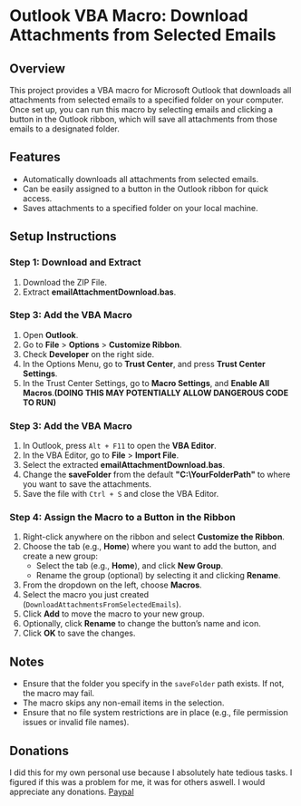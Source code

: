 # Outlook VBA Macro: Download Attachments from Selected Emails

## Overview
This project provides a VBA macro for Microsoft Outlook that downloads all attachments from selected emails to a specified folder on your computer. Once set up, you can run this macro by selecting emails and clicking a button in the Outlook ribbon, which will save all attachments from those emails to a designated folder.

## Features
- Automatically downloads all attachments from selected emails.
- Can be easily assigned to a button in the Outlook ribbon for quick access.
- Saves attachments to a specified folder on your local machine.
  
## Setup Instructions

### Step 1: Download and Extract
1. Download the ZIP File.
2. Extract **emailAttachmentDownload.bas**.

### Step 3: Add the VBA Macro
1. Open **Outlook**.
2. Go to **File** > **Options** > **Customize Ribbon**.
3. Check **Developer** on the right side.
4. In the Options Menu, go to **Trust Center**, and press **Trust Center Settings**.
5. In the Trust Center Settings, go to **Macro Settings**, and **Enable All Macros**.**(DOING THIS MAY POTENTIALLY ALLOW DANGEROUS CODE TO RUN)**

### Step 3: Add the VBA Macro
1. In Outlook, press `Alt + F11` to open the **VBA Editor**.
2. In the VBA Editor, go to **File** > **Import File**.
3. Select the extracted **emailAttachmentDownload.bas**.
4. Change the **saveFolder** from the default **"C:\YourFolderPath\"** to where you want to save the attachments.
5. Save the file with `Ctrl + S` and close the VBA Editor.

### Step 4: Assign the Macro to a Button in the Ribbon
1. Right-click anywhere on the ribbon and select **Customize the Ribbon**.
2. Choose the tab (e.g., **Home**) where you want to add the button, and create a new group:
   - Select the tab (e.g., **Home**), and click **New Group**.
   - Rename the group (optional) by selecting it and clicking **Rename**.
3. From the dropdown on the left, choose **Macros**.
4. Select the macro you just created (`DownloadAttachmentsFromSelectedEmails`).
5. Click **Add** to move the macro to your new group.
6. Optionally, click **Rename** to change the button’s name and icon.
7. Click **OK** to save the changes.

## Notes
- Ensure that the folder you specify in the `saveFolder` path exists. If not, the macro may fail.
- The macro skips any non-email items in the selection.
- Ensure that no file system restrictions are in place (e.g., file permission issues or invalid file names).

## Donations
I did this for my own personal use because I absolutely hate tedious tasks. I figured if this was a problem for me, it was for others aswell. I would appreciate any donations. [Paypal](https://paypal.me/meesterbaig?country.x=US&locale.x=en_US)
